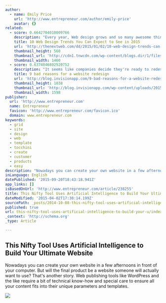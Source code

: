 ```yaml
---
author:
  - name: Emily Price
    url: 'http://www.entrepreneur.com/author/emily-price'
    avatar: {}
related:
  - score: 0.6642704010009766
    description: "Every year, Web design grows and so many awesome things are being published daily. I can only imagine that the best is yet to come in 2015, including many of the trends we predicted for 2014. While many of those trends will still be around in 2015 (and probably 2016), it's time to see what new trends are likely to emerge in 2015."
    title: 10 Web Design Trends You Can Expect to See in 2015
    url: 'http://thenextweb.com/dd/2015/01/02/10-web-design-trends-can-expect-see-2015/'
    thumbnail_height: 560
    thumbnail_url: 'http://cdn1.tnwcdn.com/wp-content/blogs.dir/1/files/2014/12/webdesign.jpg'
    thumbnail_width: 1460
  - score: 0.6374046802520752
    description: "It seems like companies decide they're ready to redesign their website every 2 years or so. But it's a lot of work! You have to gather a team, find an agency, identify stakeholders, write personas ... You get the point. Nevertheless, every 2 years or so, we labor and labor to redesign and launch a website."
    title: 9 bad reasons for a website redesign
    url: 'http://blog.invisionapp.com/9-bad-reasons-for-a-website-redesign/'
    thumbnail_height: 1038
    thumbnail_url: 'http://blog.invisionapp.com/wp-content/uploads/2015/01/trendy.png'
    thumbnail_width: 1598
publisher:
  url: 'http://www.entrepreneur.com'
  name: Entrepreneur
  favicon: 'http://www.entrepreneur.com/favicon.ico'
  domain: www.entrepreneur.com
keywords:
  - grid
  - site
  - design
  - web
  - template
  - tocchini
  - create
  - customer
  - products
  - easy
description: "Nowadays you can create your own website in a few afternoons in front of your computer. But will the final product be a website someone will actually want to use? That's another story. Web publishing tools like WordPress and the like require a bit of technical know-how and special care to ensure all your content fits into their unique parameters and templates."
inLanguage: English
datePublished: '2015-09-20T18:43:18.941Z'
app_links: []
isBasedOnUrl: 'http://www.entrepreneur.com/article/238255'
title: This Nifty Tool Uses Artificial Intelligence to Build Your Ultimate Website
dateModified: '2015-04-02T17:38:14.199Z'
sourcePath: _posts/2014-10-08-this-nifty-tool-uses-artificial-intelligence-to-build-your-u.md
published: true
url: this-nifty-tool-uses-artificial-intelligence-to-build-your-u/index.html
_context: 'http://schema.org'
_type: Article

---
```

<article style=""><h1>This Nifty Tool Uses Artificial Intelligence to Build Your Ultimate Website</h1><p>Nowadays you can create your own website in a few afternoons in front of your computer. But will the final product be a website someone will actually want to use? That's another story. Web publishing tools like WordPress and the like require a bit of technical know-how and special care to ensure all your content fits into their unique parameters and templates.</p><img src="https://assets.entrepreneur.com/content/16x9/822/1412782883-nifty-tool-uses-artificial-intelligence-build-your-ultimate-website-the-grid.jpg" /></article>